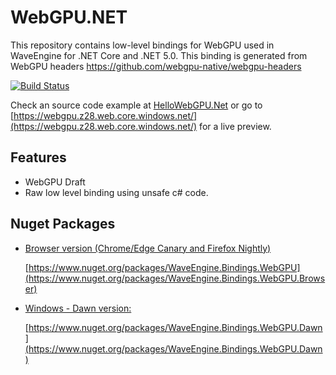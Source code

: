 # WebGPU.NET

This repository contains low-level bindings for WebGPU used in WaveEngine for .NET Core and .NET 5.0.
This binding is generated from WebGPU headers https://github.com/webgpu-native/webgpu-headers

[![Build Status](https://waveengineteam.visualstudio.com/Wave.Engine/_apis/build/status/WaveEngine.WebGPU.NET?branchName=master)](https://waveengineteam.visualstudio.com/Wave.Engine/_build/latest?definitionId=59&branchName=master)

Check an source code example at [HelloWebGPU.Net](https://github.com/emepetres/HelloWebGPU.Net) or go to [https://webgpu.z28.web.core.windows.net/](https://webgpu.z28.web.core.windows.net/) for a live preview.

## Features

- WebGPU Draft
- Raw low level binding using unsafe c# code.

## Nuget Packages

- [Browser version (Chrome/Edge Canary and Firefox Nightly)](https://www.nuget.org/packages/WaveEngine.Bindings.WebGPU.Browser)

  [https://www.nuget.org/packages/WaveEngine.Bindings.WebGPU](https://www.nuget.org/packages/WaveEngine.Bindings.WebGPU.Browser)

- [Windows - Dawn version:](https://www.nuget.org/packages/WaveEngine.Bindings.WebGPU.Dawn)

  [https://www.nuget.org/packages/WaveEngine.Bindings.WebGPU.Dawn](https://www.nuget.org/packages/WaveEngine.Bindings.WebGPU.Dawn)
